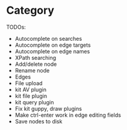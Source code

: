 Category
========

TODOs:

* Autocomplete on searches
* Autocomplete on edge targets
* Autocomplete on edge names
* XPath searching
* Add/delete node
* Rename node
* Edges
* File upload
* kit AV plugin
* kit file plugin
* kit query plugin
* Fix kit guppy, draw plugins
* Make ctrl-enter work in edge editing fields
* Save nodes to disk
